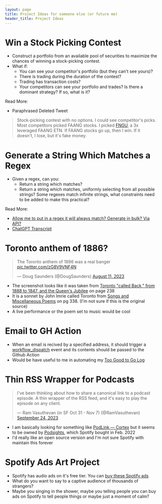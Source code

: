 ```yaml
---
layout: page
title: Project Ideas for someone else (or future me)
header_title: Project Ideas 
---
```


# Win a Stock Picking Contest

- Construct a portfolio from an available pool of securities to maximize the chances of winning a stock-picking contest.
- What if:
    - You can see your competitor's portfolio (but they can't see yours)?
    - There is trading during the duration of the contest?
    - Trading has transaction costs?
    - Your competitors can see your portfolio and trades? Is there a dominant strategy? If so, what is it?
    
Read More:
- Paraphrased Deleted Tweet  
> Stock-picking contest with no options. I could see competitor's picks. Most competitors picked FAANG stocks. I picked [FNGU](https://www.google.com/finance/quote/FNGU:NYSEARCA?hl=en), a 3x leveraged FAANG ETN. If FAANG stocks go up, then I win. If it doesn't, I lose, but it's fake money.

[](https://twitter.com/RamVasuthevan/status/1690046256750415879)


# Generate a String Which Matches a Regex

- Given a regex, can you:
    - Return a string which matches?
    - Return a string which matches, uniformly selecting from all possible strings? Some regexes match infinite strings, what constraints need to be added to make this practical?

Read More:
- [Allow me to put in a regex it will always match? Generate in bulk? Via API?](https://twitter.com/zbruhnke/status/1691279910931943424?t=PdCr7ykYnN3Omx-kLZgu-A)
- [ChatGPT Transcript](https://chat.openai.com/share/9f2559d3-7807-4d2c-a607-8e25c9293fe0)

#  Toronto anthem of 1886?

<blockquote class="twitter-tweet"><p lang="en" dir="ltr">The Toronto anthem of 1886 was a real banger <a href="https://t.co/zG8V9VNF4N">pic.twitter.com/zG8V9VNF4N</a></p>&mdash; Doug Saunders (@DougSaunders) <a href="https://twitter.com/DougSaunders/status/1690021191912710144?ref_src=twsrc%5Etfw">August 11, 2023</a></blockquote> <script async src="https://platform.twitter.com/widgets.js" charset="utf-8"></script>

- The screenshot looks like it was taken from [Toronto "called Back," from 1888 to 1847, and the Queen's Jubilee](https://books.google.ca/books?id=-R4WAAAAYAAJ&pg=PA239&lpg=PA239&dq=fair+toronto+queen+city+of+the+west+of+thy+sister+cities+thou+art+the+best&source=bl&ots=LKcMmbd4KB&sig=ACfU3U3tcUYg0Zuu84m_hxTw7Cu1OxteTQ&hl=en&sa=X#v=onepage&q&f=false) on page 238
- It is a sonnet by John Imrie called Toronto from [Songs and Miscellaneous Poems](https://archive.org/details/songsmiscellaneo00imri/page/338/mode/2up?view=theater) on pg 338. (I'm not sure if this is the original source)
- A live performance or the poem set to music would be cool

# Email to GH Action

- When an email is recived by a specified address, it should trigger a [workflow_dispatch](https://docs.github.com/en/actions/using-workflows/events-that-trigger-workflows#workflow_dispatch) event and its contents should be passed to the Github Action
- Would be have useful to me in automating my [Too Good to Go Log](/toogoodtogo) 

# Thin RSS Wrapper for Podcasts

<blockquote class="twitter-tweet"><p lang="en" dir="ltr">I&#39;ve been thinking about how to share a canonical link to a podcast episode. A thin wrapper of the RSS feed, and it&#39;s easy to play the episode on any client.</p>&mdash; Ram Vasuthevan (in SF Oct 31 - Nov 7) (@RamVasuthevan) <a href="https://twitter.com/RamVasuthevan/status/1706028883433095494?ref_src=twsrc%5Etfw">September 24, 2023</a></blockquote> <script async src="https://platform.twitter.com/widgets.js" charset="utf-8"></script>

- I am basically looking for something like [PodLink — Cortex](https://pod.link/1001591696) but it seems to be owned by [Podsights](https://pod.link/terms), which Spotify bought in Feb. 2022
- I'd really like an open source version and I'm not sure Spotify with maintain this forever

# Spotify Ads Art Project

- Spotify has audio ads on it's free tier. You can [buy these Spotify ads](https://ads.spotify.com/en-CA/)
- What do you want to say to a captive audience of thousands of strangers?
- Maybe you singing in the shower, maybe you telling people you can buy ads on Spotify to tell people things or maybe just a moment of calm?
